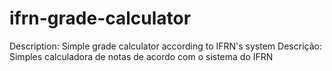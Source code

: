 # ifrn-grade-calculator
 Description: Simple grade calculator according to IFRN's system
 Descrição: Simples calculadora de notas de acordo com o sistema do IFRN
